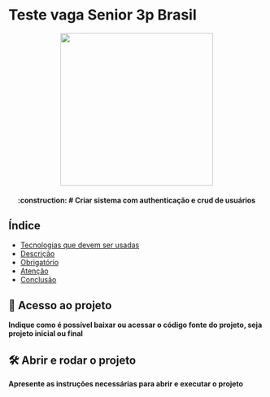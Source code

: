# Teste vaga Senior 3p Brasil

<p align="center">
<img width="300" src="https://3pbrasil.com.br/wp-content/uploads/2020/06/logo_3pbrasil_dark_v2.svg"/>
</p>


<h4 align="center"> 
    :construction:  # Criar sistema com authenticação e crud de usuários
</h4>

## Índice 

* [Tecnologias que devem ser usadas](#tecnologias)
* [Descrição](#descricao)
* [Obrigatório](#obrigatorio)
* [Atenção](#atenco)
* [Conclusão](#conclusao)


## 📁 Acesso ao projeto

**Indique como é possível baixar ou acessar o código fonte do projeto, seja projeto inicial ou final**

## 🛠️ Abrir e rodar o projeto

**Apresente as instruções necessárias para abrir e executar o projeto**
